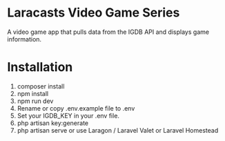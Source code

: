 # Laracasts Video Game Series

A video game app that pulls data from the IGDB API and displays game information.

# Installation

1. composer install
2. npm install
3. npm run dev
4. Rename or copy .env.example file to .env
5. Set your IGDB_KEY in your .env file.
6. php artisan key:generate
7. php artisan serve or use Laragon / Laravel Valet or Laravel Homestead
